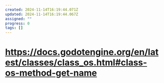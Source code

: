 ```yaml
---
created: 2024-11-14T16:19:44.071Z
updated: 2024-11-14T16:19:44.067Z
assigned: ""
progress: 0
tags: []
---
```


# https://docs.godotengine.org/en/latest/classes/class_os.html#class-os-method-get-name
